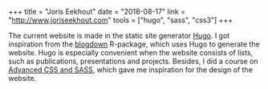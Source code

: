 +++
title = "Joris Eekhout"
date = "2018-08-17"
link = "http://www.joriseekhout.com"
tools = ["hugo", "sass", "css3"]
+++

The current website is made in the static site generator [Hugo](https://gohugo.io/). I got inspiration from the [blogdown](https://bookdown.org/yihui/blogdown/) R-package, which uses Hugo to generate the website. Hugo is especially convenient when the website consists of lists, such as publications, presentations and projects. Besides, I did a course on [Advanced CSS and SASS](https://www.udemy.com/advanced-css-and-sass/), which gave me inspiration for the design of the website. 